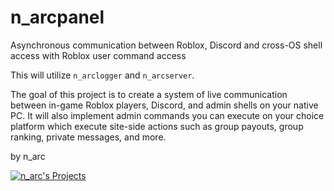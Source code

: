 # n_arcpanel

Asynchronous communication between Roblox, Discord and cross-OS shell access with Roblox user command access

This will utilize `n_arclogger` and `n_arcserver`.

The goal of this project is to create a system of live communication between in-game Roblox players, Discord, and admin shells on your native PC. It will also implement admin commands you can execute on your choice platform which execute site-side actions such as group payouts, group ranking, private messages, and more.

by n_arc

[![n_arc's Projects](https://img.shields.io/badge/n_arc%27s-Projects-red.svg?style=flat-square)](https://discord.gg/h8kTjvZ)
